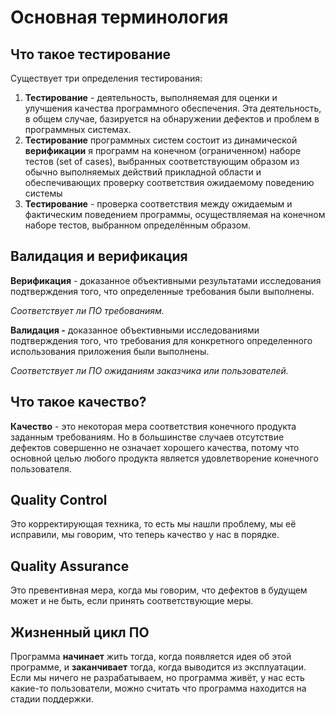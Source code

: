# Основная терминология

## Что такое тестирование

Существует три определения тестирования:

1. **Тестирование** - деятельность, выполняемая для оценки и улучшения качества программного обеспечения. Эта деятельность, в общем случае, базируется на обнаружении дефектов и проблем в программных системах.
2. **Тестирование** программных систем состоит из динамической **верификации** я программ на конечном (ограниченном) наборе тестов (set of cases), выбранных соответствующим образом из обычно выполняемых действий прикладной области и обеспечивающих проверку соответствия ожидаемому поведению системы
3. **Тестирование** - проверка соответствия между ожидаемым и фактическим поведением программы, осуществляемая на конечном наборе тестов, выбранном определённым образом.

## Валидация и верификация

**Верификация** - доказанное объективными результатами исследования подтверждения того, что определенные требования были выполнены.

*Соответствует ли ПО требованиям.*

**Валидация -** доказанное объективными исследованиями подтверждения того, что требования для конкретного определенного использования приложения были выполнены.

*Соответствует ли ПО ожиданиям заказчика или пользователей.*

## Что такое качество?

**Качество** - это некоторая мера соответствия конечного продукта заданным требованиям. Но в большинстве случаев отсутствие дефектов совершенно не означает хорошего качества, потому что основной целью любого продукта является удовлетворение конечного пользователя.

## Quality Control

Это корректирующая техника, то есть мы нашли проблему, мы её исправили, мы говорим, что теперь качество у нас в порядке.

## Quality Assurance

Это превентивная мера, когда мы говорим, что дефектов в будущем может и не быть, если принять соответствующие меры.

## Жизненный цикл ПО

Программа **начинает** жить тогда, когда появляется идея об этой программе, и **заканчивает** тогда, когда выводится из эксплуатации. Если мы ничего не разрабатываем, но программа живёт, у нас есть какие-то пользователи, можно считать что программа находится на стадии поддержки.